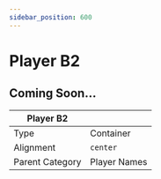 ```yaml
---
sidebar_position: 600
---
```

    
# Player B2

## Coming Soon...

|     Player B2  ||
| -------- | ------- |
| Type  |  Container | Visibility | Image | Text  |
| Alignment |  `center`     |
| Parent Category    | Player Names    |
